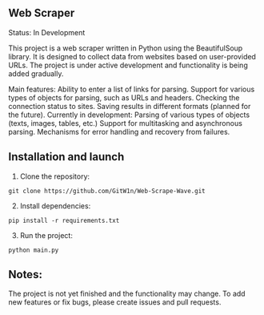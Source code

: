 ## Web Scraper
Status: In Development

This project is a web scraper written in Python using the BeautifulSoup library. It is designed to collect data from websites based on user-provided URLs. The project is under active development and functionality is being added gradually.

Main features:
Ability to enter a list of links for parsing.
Support for various types of objects for parsing, such as URLs and headers.
Checking the connection status to sites.
Saving results in different formats (planned for the future).
Currently in development:
Parsing of various types of objects (texts, images, tables, etc.)
Support for multitasking and asynchronous parsing.
Mechanisms for error handling and recovery from failures.

## Installation and launch
1. Clone the repository:
```
git clone https://github.com/GitW1n/Web-Scrape-Wave.git
```
2. Install dependencies:
```
pip install -r requirements.txt
```
3. Run the project:
```
python main.py
```

## Notes:
The project is not yet finished and the functionality may change.
To add new features or fix bugs, please create issues and pull requests.
